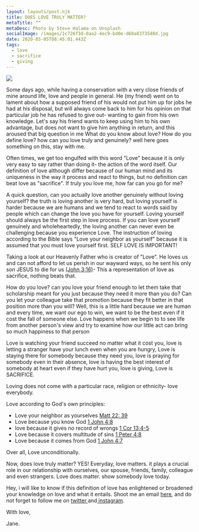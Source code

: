 ```yaml
---
layout: layouts/post.njk
title: DOES LOVE TRULY MATTER?
metaTitle: ""
metaDesc: Photo by Steve Halama on Unsplash
socialImage: /images/1c726f3d-0aa2-4ec9-bd0e-d68a8373548d.jpg
date: 2020-05-05T08:45:01.443Z
tags:
  - love
  - sacrifice
  - giving
---
```

![](/images/1c726f3d-0aa2-4ec9-bd0e-d68a8373548d.jpg)

Some days ago, while having a conservation with a very close friends of mine around life, love and people in general.  He (my friend) went on to lament about how a supposed friend of his would not put him up for jobs he had at his disposal, but will always come back to him for his opinion on that particular job he has refused to give out- wanting to gain from his own knowledge. Let's say his friend wants to keep using him to his own advantage, but does not want to give him anything in return, and this aroused that big question in me What do you know about love? How do you define love? how can you love truly and genuinely?  well here goes something on this, stay with me. 

Often times, we get too engulfed with  this word "Love" because it is only very easy to say rather than doing it- the action of the word itself. Our definition of love although differ because of our human mind and its uniqueness in the way it process and react to things, but no definition can beat love as "sacrifice". If truly you love me, how far can you go for me?

A quick question, can you actually love another genuinely without loving yourself? the truth is loving another is very hard, but loving yourself is harder because we are humans and we tend  to react to words said by people which can change the love you have for yourself.  Loving yourself should always be the first step in love process. If you can love yourself genuinely and wholeheartedly, the loving another can never even be challenging because you experience Love. The instruction of loving according to the Bible says "Love your neighbor as yourself" because it is assumed that you must love yourself first. SELF LOVE IS IMPORTANT!

Taking a look at our Heavenly Father who is creator of "Love". He loves us and can not afford to let us perish in our wayward ways, so he sent his only son JESUS to die for us [(John 3:16)](https://www.biblegateway.com/passage/?search=John+3%3A16&version=NIV)- This a representation of love as sacrifice, nothing beats that.

How do you love? can you love your friend enough to let them take that scholarship meant for you just because they need it more than you do? Can you let your colleague take that promotion because they fit better in that position more than you will? Well, this is a little hard because we are human and every time, we want our ego to win, we want to be the best even if it cost the fall of someone else. Love happens when we begin to to see life from another person's view and try to examine how our little act can bring so much happiness to that person

Love is watching your friend succeed no matter what it cost you, love is letting a stranger have your lunch even when you are hungry, Love is staying there for somebody because they need you, love is praying for somebody even in their absence, love is having the best interest of somebody at heart even if they have hurt you, love is giving,  Love is SACRIFICE.

Loving does not come with a particular race, religion or ethnicity- love everybody. 

Love according to God's own principles:

* Love your neighbor as yourselves [Matt 22: 39](https://www.biblegateway.com/passage/?search=matt+22%3A39&version=NIV)
* Love because you know God [1 John 4:8](https://www.biblegateway.com/passage/?search=1john+4%3A8&version=NIV)
* love because it gives no record of wrongs [1 Cor 13:4-5](https://www.biblegateway.com/passage/?search=1+Cor+13%3A4-5&version=NIV)
* Love because it covers multitude of sins [1 Peter 4:8](https://www.biblegateway.com/passage/?search=1+Peter+4%3A8&version=NIV)
* Love because it comes from God [1 John 4:7](https://www.biblegateway.com/passage/?search=1+John+4%3A7&version=NIV)

Over all, Love unconditionally. 

Now, does love truly matter? YES! Everyday, love matters. it plays a crucial role in our relationship with ourselves, our spouse, friends, family, colleague and even strangers. Love does matter.  show somebody love today. 

Hey, i will like to know if this definition of love has enlightened or broadened your knowledge on  love and what it entails. Shoot me an email [here](ajewoleglory@gmail.com), and do not forget to follow me on [twitter ](https://twitter.com/JaneVigour)and[ instagram](https://www.instagram.com/jane_vigour/). 

With love,

Jane.
